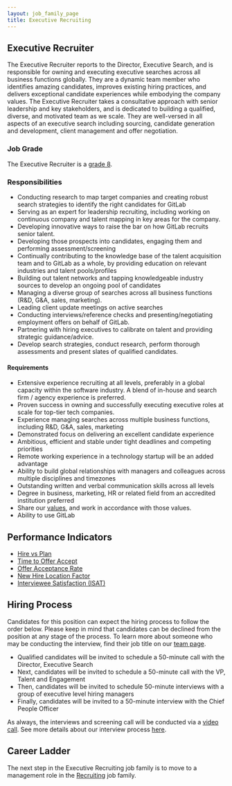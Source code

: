 ```yaml
---
layout: job_family_page
title: Executive Recruiting
---
```


## Executive Recruiter

The Executive Recruiter reports to the Director, Executive Search, and is responsible for owning and executing executive searches across all business functions globally. They are a dynamic team member who identifies amazing candidates, improves existing hiring practices, and delivers exceptional candidate experiences while embodying the company values. The Executive Recruiter takes a consultative approach with senior leadership and key stakeholders, and is dedicated to building a qualified, diverse, and motivated team as we scale. They are well-versed in all aspects of an executive search including sourcing, candidate generation and development, client management and offer negotiation.

### Job Grade

The Executive Recruiter is a [grade 8](https://about.gitlab.com/handbook/total-rewards/compensation/compensation-calculator/#gitlab-job-grades).

### Responsibilities

- Conducting research to map target companies and creating robust search strategies to identify the right candidates for GitLab
- Serving as an expert for leadership recruiting, including working on continuous company and talent mapping in key areas for the company.
- Developing innovative ways to raise the bar on how GitLab recruits senior talent.
- Developing those prospects into candidates, engaging them and performing assessment/screening
- Continually contributing to the knowledge base of the talent acquisition team and to GitLab as a whole, by providing education on relevant industries and talent pools/profiles
- Building out talent networks and tapping knowledgeable industry sources to develop an ongoing pool of candidates
- Managing a diverse group of searches across all business functions (R&D, G&A, sales, marketing).
- Leading client update meetings on active searches
- Conducting interviews/reference checks and presenting/negotiating employment offers on behalf of GitLab.
- Partnering with hiring executives to calibrate on talent and providing strategic guidance/advice.
- Develop search strategies, conduct research, perform thorough assessments and present slates of qualified candidates.

#### Requirements

- Extensive experience recruiting at all levels, preferably in a global capacity within the software industry.  A blend of in-house and search firm / agency experience is preferred.
- Proven success in owning and successfully executing executive roles at scale for top-tier tech companies.
- Experience managing searches across multiple business functions, including R&D, G&A, sales, marketing
- Demonstrated focus on delivering an excellent candidate experience
- Ambitious, efficient and stable under tight deadlines and competing priorities
- Remote working experience in a technology startup will be an added advantage
- Ability to build global relationships with managers and colleagues across multiple disciplines and timezones
- Outstanding written and verbal communication skills across all levels
- Degree in business, marketing, HR or related field from an accredited institution preferred
- Share our [values](https://about.gitlab.com/handbook/values/), and work in accordance with those values.
- Ability to use GitLab

## Performance Indicators

- [Hire vs Plan](https://about.gitlab.com/#hires-vs-plan)
- [Time to Offer Accept](https://about.gitlab.com/#time-to-offer-accept-days)
- [Offer Acceptance Rate](https://about.gitlab.com/#offer-acceptance-rate)
- [New Hire Location Factor](https://about.gitlab.com/#new-hire-location-factor)
- [Interviewee Satisfaction (ISAT)](https://about.gitlab.com/#interviewee-satisfaction-isat)

## Hiring Process

Candidates for this position can expect the hiring process to follow the order below. Please keep in mind that candidates can be declined from the position at any stage of the process. To learn more about someone who may be conducting the interview, find their job title on our [team page](https://about.gitlab.com/company/team/).

- Qualified candidates will be invited to schedule a 50-minute call with the Director, Executive Search
- Next, candidates will be invited to schedule a 50-minute call with the VP, Talent and Engagement
- Then, candidates will be invited to schedule 50-minute interviews with a group of executive level hiring managers
- Finally, candidates will be invited to a 50-minute interview with the Chief People Officer

As always, the interviews and screening call will be conducted via a [video call](https://about.gitlab.com/handbook/communication/#video-calls). See more details about our interview process [here](https://about.gitlab.com/handbook/hiring/interviewing/).

## Career Ladder

The next step in the Executive Recruiting job family is to move to a management role in the [Recruiting](/job-families/people-group/recruiter) job family.
